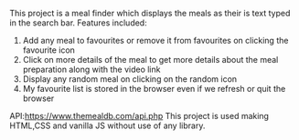 This project is a meal finder which displays the meals as their is text typed in the search bar.
Features included:
1. Add any meal to favourites or remove it from favourites on clicking the favourite icon
2. Click on more details of the meal to get more details about the meal preparation along with the video link
3. Display any random meal on clicking on the random icon
4. My favourite list is stored in the browser even if we refresh or quit the browser

API:https://www.themealdb.com/api.php
This project is used making HTML,CSS and vanilla JS without use of any library.